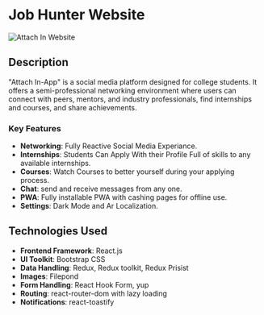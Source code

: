 # Job Hunter Website

![Attach In Website](https://i.postimg.cc/VLmJnYgd/image-2024-09-01-062751960.png)

## Description

"Attach In-App" is a social media platform designed for college students. It offers a semi-professional networking environment where users can connect with peers, mentors, and industry professionals, find internships and courses, and share achievements.

### Key Features

- **Networking**: Fully Reactive Social Media Experiance.
- **Internships**: Students Can Apply With their Profile Full of skills to any available internships.
- **Courses**: Watch Courses to better yourself during your applying process.
- **Chat**: send and receive messages from any one.
- **PWA**: Fully installable PWA with cashing pages for offline use.
- **Settings**: Dark Mode and Ar Localization.

## Technologies Used

- **Frontend Framework**: React.js
- **UI Toolkit**: Bootstrap CSS
- **Data Handling**: Redux, Redux toolkit, Redux Prisist
- **Images**: Filepond
- **Form Handling**: React Hook Form, yup
- **Routing**: react-router-dom with lazy loading
- **Notifications**: react-toastify
